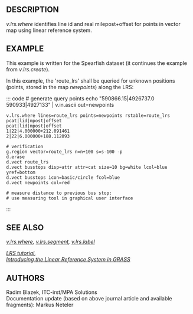 ## DESCRIPTION

*v.lrs.where* identifies line id and real milepost+offset for points in
vector map using linear reference system.

## EXAMPLE

This example is written for the Spearfish dataset (it continues the
example from *v.lrs.create*).

In this example, the \'route_lrs\' shall be queried for unknown
positions (points, stored in the map *newpoints*) along the LRS:

::: code
    # generate query points
    echo "590866.15|4926737.0
    590933|4927133" | v.in.ascii out=newpoints

    v.lrs.where lines=route_lrs points=newpoints rstable=route_lrs
    pcat|lid|mpost|offset
    pcat|lid|mpost|offset
    1|22|4.000000+212.091461
    2|22|6.000000+188.112093

    # verification
    g.region vector=route_lrs n=n+100 s=s-100 -p
    d.erase
    d.vect route_lrs
    d.vect busstops disp=attr attr=cat size=10 bg=white lcol=blue yref=bottom
    d.vect busstops icon=basic/circle fcol=blue
    d.vect newpoints col=red

    # measure distance to previous bus stop:
    # use measuring tool in graphical user interface
:::

## SEE ALSO

*[v.lrs.where](v.lrs.create.html), [v.lrs.segment](v.lrs.segment.html),
[v.lrs.label](v.lrs.label.html)*

*[LRS tutorial](lrs.html),\
[Introducing the Linear Reference System in
GRASS](http://gisws.media.osaka-cu.ac.jp/grass04/viewpaper.php?id=50)*

## AUTHORS

Radim Blazek, ITC-irst/MPA Solutions\
Documentation update (based on above journal article and available
fragments): Markus Neteler
